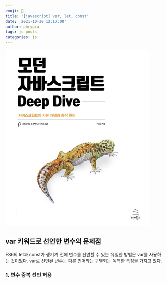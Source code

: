 ```yaml
---
emoji: 📓
title: '[javascript] var, let, const'
date: '2021-10-30 12:17:00'
author: phrygia
tags: js posts
categories: js
---
```


<img src="../assets/jsDeepDive.jpg"><br>

## var 키워드로 선언한 변수의 문제점

ES6의 let과 const가 생기기 전에 변수를 선언할 수 있는 유일한 방법은 var를 사용하는 것이었다. var로 선언된 변수는 다른 언어와는 구별되는 독특한 특징을 가지고 있다.

### 1. 변수 중복 선언 허용

```toc

```
